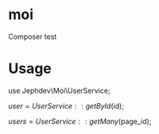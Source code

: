 # moi

Composer test

# Usage

use Jephdev\Moi\UserService;

$user = UserService::getById($id);

$users = UserService::getMany($page_id);
